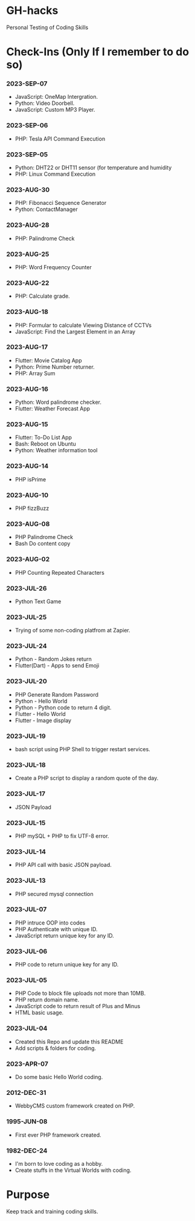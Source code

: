 # GH-hacks
Personal Testing of Coding Skills

# Check-Ins (Only If I remember to do so)

### 2023-SEP-07
- JavaScript: OneMap Intergration.
- Python: Video Doorbell.
- JavaScript: Custom MP3 Player.

### 2023-SEP-06
- PHP: Tesla API Command Execution

### 2023-SEP-05
- Python: DHT22 or DHT11 sensor (for temperature and humidity
- PHP: Linux Command Execution

### 2023-AUG-30
- PHP: Fibonacci Sequence Generator
- Python: ContactManager

### 2023-AUG-28
- PHP: Palindrome Check

### 2023-AUG-25
- PHP: Word Frequency Counter

### 2023-AUG-22
- PHP: Calculate grade.

### 2023-AUG-18
- PHP: Formular to calculate Viewing Distance of CCTVs
- JavaScript: Find the Largest Element in an Array

### 2023-AUG-17
- Flutter: Movie Catalog App
- Python: Prime Number returner.
- PHP: Array Sum

### 2023-AUG-16
- Python: Word palindrome checker.
- Flutter: Weather Forecast App

### 2023-AUG-15
- Flutter: To-Do List App
- Bash: Reboot on Ubuntu
- Python: Weather information tool

### 2023-AUG-14
- PHP isPrime

### 2023-AUG-10
- PHP fizzBuzz

### 2023-AUG-08
- PHP Palindrome Check
- Bash Do content copy

### 2023-AUG-02
- PHP Counting Repeated Characters

### 2023-JUL-26
- Python Text Game

### 2023-JUL-25
- Trying of some non-coding platfrom at Zapier.

### 2023-JUL-24
- Python - Random Jokes return
- Flutter(Dart) - Apps to send Emoji

### 2023-JUL-20
- PHP Generate Random Password
- Python - Hello World
- Python - Python code to return 4 digit.
- Flutter - Hello World
- Flutter - Image display

### 2023-JUL-19
- bash script using PHP Shell to trigger restart services.

### 2023-JUL-18
- Create a PHP script to display a random quote of the day.

### 2023-JUL-17
- JSON Payload

### 2023-JUL-15
- PHP mySQL + PHP to fix UTF-8 error.

### 2023-JUL-14
- PHP API call with basic JSON payload.

### 2023-JUL-13
- PHP secured mysql connection

### 2023-JUL-07
- PHP intruce OOP into codes
- PHP Authenticate with unique ID.
- JavaScript return unique key for any ID.

### 2023-JUL-06
- PHP code to return unique key for any ID.

### 2023-JUL-05
- PHP Code to block file uploads not more than 10MB.
- PHP return domain name.
- JavaScript code to return result of Plus and Minus
- HTML basic usage.

### 2023-JUL-04 
- Created this Repo and update this README
- Add scripts & folders for coding.

### 2023-APR-07 
- Do some basic Hello World coding.

### 2012-DEC-31 
- WebbyCMS custom framework created on PHP.

### 1995-JUN-08 
- First ever PHP framework created.

### 1982-DEC-24
- I'm born to love coding as a hobby.
- Create stuffs in the Virtual Worlds with coding.

# Purpose
Keep track and training coding skills.
